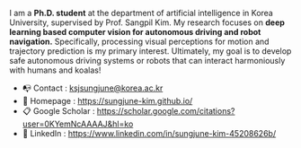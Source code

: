 I am a **Ph.D. student** at the department of artificial intelligence in Korea University, supervised by Prof. Sangpil Kim. My research focuses on **deep learning based computer vision for autonomous driving and robot navigation.** Specifically, processing visual perceptions for motion and trajectory prediction is my primary interest. Ultimately, my goal is to develop safe autonomous driving systems or robots that can interact harmoniously with humans and koalas!

- 📭 Contact : ksjsungjune@korea.ac.kr
- 🏡 Homepage : https://sungjune-kim.github.io/
- 📋 Google Scholar : https://scholar.google.com/citations?user=0KYemNcAAAAJ&hl=ko
- 👥 LinkedIn : https://www.linkedin.com/in/sungjune-kim-45208626b/

<!---
sungjuune/sungjuune is a ✨ special ✨ repository because its `README.md` (this file) appears on your GitHub profile.
You can click the Preview link to take a look at your changes.
--->
